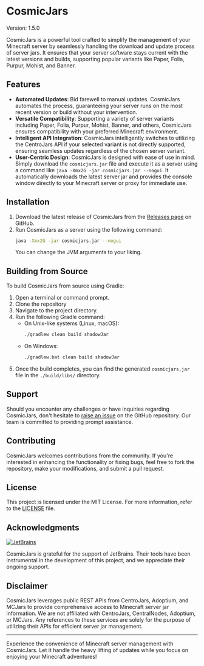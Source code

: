 # CosmicJars

Version: 1.5.0

CosmicJars is a powerful tool crafted to simplify the management of your Minecraft server by seamlessly handling the
download and update process of server jars. It ensures that your server software stays current with the latest versions
and builds, supporting popular variants like Paper, Folia, Purpur, Mohist, and Banner.

## Features

- **Automated Updates**: Bid farewell to manual updates. CosmicJars automates the process, guaranteeing your server runs
  on the most recent version or build without your intervention.
- **Versatile Compatibility**: Supporting a variety of server variants including Paper, Folia, Purpur, Mohist, Banner,
  and others, CosmicJars ensures compatibility with your preferred Minecraft environment.
- **Intelligent API Integration**: CosmicJars intelligently switches to utilizing the CentroJars API if your selected
  variant is not directly supported, ensuring seamless updates regardless of the chosen server variant.
- **User-Centric Design**: CosmicJars is designed with ease of use in mind. Simply download the `cosmicjars.jar` file
  and execute it as a server using a command like `java -Xmx2G -jar cosmicjars.jar --nogui`. It automatically downloads
  the latest server jar and provides the console window directly to your Minecraft server or proxy for immediate use.

## Installation

1. Download the latest release of CosmicJars from the [Releases page](https://github.com/GeorgeV220/CosmicJars/releases)
   on GitHub.
2. Run CosmicJars as a server using the following command:
   ```sh
   java -Xmx2G -jar cosmicjars.jar --nogui
   ```
   You can change the JVM arguments to your liking.

## Building from Source

To build CosmicJars from source using Gradle:

1. Open a terminal or command prompt.
2. Clone the repository
3. Navigate to the project directory.
4. Run the following Gradle command:
    - On Unix-like systems (Linux, macOS):
      ```sh
      ./gradlew clean build shadowJar
      ```
    - On Windows:
      ```sh
      ./gradlew.bat clean build shadowJar
      ```
5. Once the build completes, you can find the generated `cosmicjars.jar` file in the `./build/libs/` directory.

## Support

Should you encounter any challenges or have inquiries regarding CosmicJars, don't hesitate
to [raise an issue](https://github.com/GeorgeV220/CosmicJars/issues) on the GitHub repository. Our team is committed to
providing prompt assistance.

## Contributing

CosmicJars welcomes contributions from the community. If you're interested in enhancing the functionality or fixing
bugs, feel free to fork the repository, make your modifications, and submit a pull request.

## License

This project is licensed under the MIT License. For more information, refer to the [LICENSE](LICENSE) file.

## Acknowledgments

[![JetBrains](https://www.jetbrains.com/company/brand/img/jetbrains_logo.png)](https://jb.gg/OpenSourceSupport)

CosmicJars is grateful for the support of JetBrains. Their tools have been instrumental in the development of this
project, and we appreciate their ongoing support.

## Disclaimer
CosmicJars leverages public REST APIs from CentroJars, Adoptium, and MCJars to provide comprehensive access to Minecraft server jar information. We are not affiliated with CentroJars, CentralNodes, Adoptium, or MCJars. Any references to these services are solely for the purpose of utilizing their APIs for efficient server jar management.


---

Experience the convenience of Minecraft server management with CosmicJars. Let it handle the heavy lifting of updates
while you focus on enjoying your Minecraft adventures!
